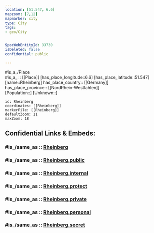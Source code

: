 ```yaml
---
location: [51.547, 6.6] 
mapzoom: [7,12] 
mapmarker: city 
type: City
tags:
- geo/City


SpocWebEntityId: 33730
isDeleted: false
confidential: public

---
```

#is_a_/Place  
#is_a_ :: [[Place]] 
[has_place_longitude::6.6] 
[has_place_latitude::51.547] 
[name::Rheinberg] 
has_place_country:: [[Germany]]  
has_place_province:: [[NordRhein-Westfahlen]]  
[Population::] 
[Unknown::] 


```leaflet
id: Rheinberg
coordinates: [[Rheinberg]] 
markerFile: [[Rheinberg]] 
defaultZoom: 11 
maxZoom: 18
```


## Confidential Links & Embeds: 

### #is_/same_as :: [Rheinberg](/_Standards/Earth/Continent/Europe/Europe~Central/Germany/Germany~West/Nordrhein-Westfalen/counties~NW/Wesel/cities~Wesel/Rheinberg.md) 

### #is_/same_as :: [Rheinberg.public](/_public/Earth/Continent/Europe/Europe~Central/Germany/Germany~West/Nordrhein-Westfalen/counties~NW/Wesel/cities~Wesel/Rheinberg.public.md) 

### #is_/same_as :: [Rheinberg.internal](/_internal/Earth/Continent/Europe/Europe~Central/Germany/Germany~West/Nordrhein-Westfalen/counties~NW/Wesel/cities~Wesel/Rheinberg.internal.md) 

### #is_/same_as :: [Rheinberg.protect](/_protect/Earth/Continent/Europe/Europe~Central/Germany/Germany~West/Nordrhein-Westfalen/counties~NW/Wesel/cities~Wesel/Rheinberg.protect.md) 

### #is_/same_as :: [Rheinberg.private](/_private/Earth/Continent/Europe/Europe~Central/Germany/Germany~West/Nordrhein-Westfalen/counties~NW/Wesel/cities~Wesel/Rheinberg.private.md) 

### #is_/same_as :: [Rheinberg.personal](/_personal/Earth/Continent/Europe/Europe~Central/Germany/Germany~West/Nordrhein-Westfalen/counties~NW/Wesel/cities~Wesel/Rheinberg.personal.md) 

### #is_/same_as :: [Rheinberg.secret](/_secret/Earth/Continent/Europe/Europe~Central/Germany/Germany~West/Nordrhein-Westfalen/counties~NW/Wesel/cities~Wesel/Rheinberg.secret.md)

